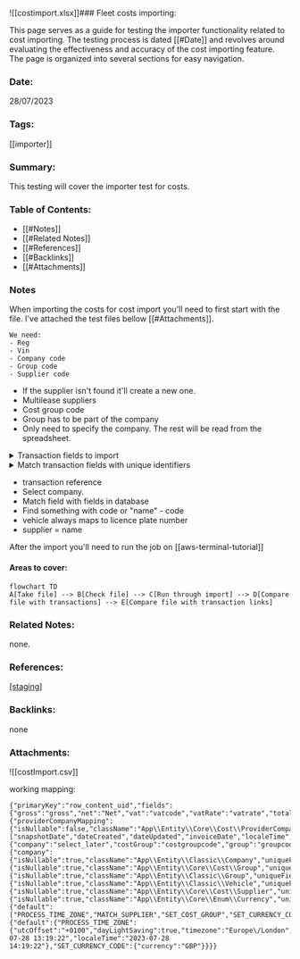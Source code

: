 ![[costimport.xlsx]]### Fleet costs importing:

This page serves as a guide for testing the importer functionality related to cost importing. The testing process is dated [[#Date]] and revolves around evaluating the effectiveness and accuracy of the cost importing feature. The page is organized into several sections for easy navigation.

### Date:

28/07/2023

### Tags:

[[importer]] 

### Summary:

This testing will cover the importer test for costs.

### Table of Contents:

- [[#Notes]]
- [[#Related Notes]]
- [[#References]]
- [[#Backlinks]]
- [[#Attachments]]

### Notes

When importing the costs for cost import you'll need to first start with the file. I've attached the test files bellow [[#Attachments]].  

	We need:
	- Reg
	- Vin
	- Company code
	- Group code
	- Supplier code

- If the supplier isn't found it'll create a new one.
- Multilease suppliers
- Cost group code
- Group has to be part of the company
- Only need to specify the company. The rest will be read from the spreadsheet.

<details>
<summary>Transaction fields to import</summary>
<ul>
<li>Mapping name</li> 
<li>Unique key</li> 
<li>Gross</li>
<li>Net</li>  
<li>Vat</li>  
<li>Vat rate</li>  
<li>Total</li>  
<li>Client number</li> 
<li>Client country</li> 
<li>Invoice number</li> 
<li>Vrn</li> 
<li>Vin</li> 
<li>Invoice date</li> 
<li>Invoice line code</li> 
<li>Invoice line description</li> 
<li>Group code</li> 
<li>Cost group code</li> 
<li>Provider Company</li>  
<li>mapping</li> 
<li>company = select on the next page</li> 
<li>cost Group = cost group code</li> 
<li>group = group code</li> 
<li>vehicle = vrn</li> 
<li>supplier = provider</li> 
<li>currency = select on next page</li> 
</ul>
</details>


<details>
<summary>Match transaction fields with unique identifiers</summary>
<ul>
<li>select transaction primary key or unique key field = transaction reference</li>
<li>select on provider company mapping item = default-provider</li>
<li>Select one company item = "Select the company"</li>
<li>Select costGroup = code</li>
<li>Select group = GroupCode</li>
<li>Select vehicle = licenseplatenumber</li>
<li>Select costGroup = code</li>
<li>Select supplier = code</li>
<li>Select one currency item = GBP</li>
</ul>
</details>

- transaction reference
- Select company.
- Match field with fields in database
- Find something with code or "name" - code 
- vehicle always maps to licence plate number
- supplier = name

After the import you'll need to run the job on [[aws-terminal-tutorial]]
#### Areas to cover:

```mermaid
flowchart TD
A[Take file] --> B[Check file] --> C[Run through import] --> D[Compare file with transactions] --> E[Compare file with transaction links]
```


### Related Notes:

none.

### References:

[[staging]](https://staging.ultraportal.co.uk/secure/dashboard)

### Backlinks:

none

### Attachments:

![[costImport.csv]]

working mapping:

```
{"primaryKey":"row_content_uid","fields":{"gross":"gross","net":"Net","vat":"vatcode","vatRate":"vatrate","total":"Net","clientNo":"Clientname","clientCountry":"Clientcountry","supplierName":"Provider","invoiceNumber":"Invoicenumber","vrn":"VRN","vin":"VIN","invoiceDate":"Invoicedate","invoiceLineCode":"Invoicelinecode","invoiceLineDescription":"Invoicelinedescription","invoiceLineAdditionalDescription":"Invoicelineadditionaldescription","groupCode":"groupcode","costGroupCode":"costgroupcode","providerCompanyMapping":"select_later"},"associations":{"providerCompanyMapping":{"isNullable":false,"className":"App\\Entity\\Core\\Cost\\ProviderCompanyMapping","uniqueField":"ID","value":"1"}},"dateFields":["snapshotDate","dateCreated","dateUpdated","invoiceDate","localeTime","utcTime"],"providerFields":{"company":"select_later","costGroup":"costgroupcode","group":"groupcode","vehicle":"VRN","supplier":"Provider","currency":"select_later"},"providerAssociations":{"company":{"isNullable":true,"className":"App\\Entity\\Classic\\Company","uniqueField":"ID","value":"1255810"},"costGroup":{"isNullable":true,"className":"App\\Entity\\Core\\Cost\\Group","uniqueField":"code"},"group":{"isNullable":true,"className":"App\\Entity\\Classic\\Group","uniqueField":"GroupCode"},"vehicle":{"isNullable":true,"className":"App\\Entity\\Classic\\Vehicle","uniqueField":"licenseplatenumber"},"supplier":{"isNullable":true,"className":"App\\Entity\\Core\\Cost\\Supplier","uniqueField":"name"},"currency":{"isNullable":true,"className":"App\\Entity\\Core\\Enum\\Currency","uniqueField":"ID","value":"5"}},"uniqueField":"transactionReference","actions":{"default":["PROCESS_TIME_ZONE","MATCH_SUPPLIER","SET_COST_GROUP","SET_CURRENCY_CODE"]},"configurations":{"default":{"PROCESS_TIME_ZONE":{"utcOffset":"+0100","dayLightSaving":true,"timezone":"Europe\/London","utcTime":"2023-07-28 13:19:22","localeTime":"2023-07-28 14:19:22"},"SET_CURRENCY_CODE":{"currency":"GBP"}}}}
```
